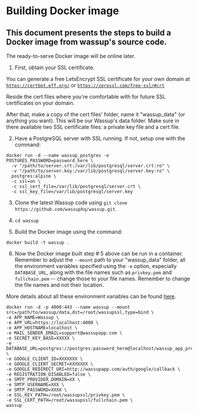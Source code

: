 # Building Docker image

## This document presents the steps to build a Docker image from wassup's source code.

The ready-to-serve Docker image will be online later.

1. First, obtain your SSL certificate. 

You can generate a free LetsEncrypt SSL certificate for your own domain at
[`https://certbot.eff.org/`](https://certbot.eff.org/) or [`https://zerossl.com/free-ssl/#crt`](https://zerossl.com/free-ssl/#crt)

Reside the cert files where you're comfortable with for future SSL certificates on your domain. 

After that, make a copy of the cert files' folder, name it "wassup_data" (or anything you want). This will be our Wassup's data folder.
Make sure in there available two SSL certificate files: a private key file and a cert file.

2. Have a PostgreSQL server with SSL running. If not, setup one with the command:

```
docker run -d --name wassup_postgres -e POSTGRES_PASSWORD=password_here \
  -v "/path/to/server.crt:/var/lib/postgresql/server.crt:ro" \
  -v "/path/to/server.key:/var/lib/postgresql/server.key:ro" \
  postgres:alpine \
  -c ssl=on \
  -c ssl_cert_file=/var/lib/postgresql/server.crt \
  -c ssl_key_file=/var/lib/postgresql/server.key
```

3. Clone the latest Wassup code using  `git clone https://github.com/wassuphq/wassup.git`.

4. `cd wassup`

5. Build the Docker image using the command: 

`docker build -t wassup .`

6. Now the Docker image built step # 5 above can be run in a container. Remember to adjust the `--mount` path to your "wassup_data" folder, all the environment variables 
specified using the `-e` option, especially `DATABASE_URL`, along with the file names such as `privkey.pem` and `fullchain.pem` -- change those 
to your file names. Remember to change the file names and not their location.

More details about all these environment variables can be found [here](/.env.example).

```
docker run -d -p 4000:443 --name wassup --mount src=/path/to/wassup/data,dst=/root/wassupssl,type=bind \
-e APP_NAME=Wassup \
-e APP_URL=https://localhost:4000 \
-e APP_HOSTNAME=localhost \
-e MAIL_SENDER_EMAIL=support@wassupapp.com \
-e SECRET_KEY_BASE=XXXXX \
-e DATABASE_URL=postgres://postgres:password_here@localhost/wassup_app_prod \
-e GOOGLE_CLIENT_ID=XXXXXXX \
-e GOOGLE_CLIENT_SECRET=XXXXXXX \
-e GOOGLE_REDIRECT_URI=http://wassupapp.com/auth/google/callback \
-e REGISTRATION_DISABLED=false \
-e SMTP_PROVIDER_DOMAIN=XX \
-e SMTP_USERNAME=XXX \
-e SMTP_PASSWORD=XXXX \
-e SSL_KEY_PATH=/root/wassupssl/privkey.pem \
-e SSL_CERT_PATH=/root/wassupssl/fullchain.pem \
wassup
```
